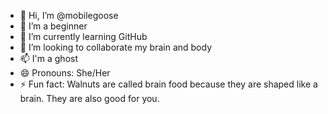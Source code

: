 - 👋 Hi, I’m @mobilegoose
- 👀 I’m a beginner
- 🌱 I’m currently learning GitHub
- 💞️ I’m looking to collaborate my brain and body
- 📫 I'm a ghost
- 😄 Pronouns: She/Her
- ⚡ Fun fact: Walnuts are called brain food because they are shaped like a brain. They are also good for you. 

<!---
mobilegoose/mobilegoose is a ✨ special ✨ repository because its `README.md` (this file) appears on your GitHub profile.
You can click the Preview link to take a look at your changes.
--->
